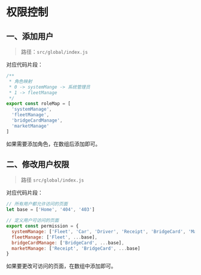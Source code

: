 # 权限控制

## 一、添加用户

> 路径：`src/global/index.js`

对应代码片段：

```js
/**
 * 角色映射
 * 0 -> systemMange -> 系统管理员
 * 1 -> fleetManage
 */
export const roleMap = [
  'systemManage',
  'fleetManage',
  'bridgeCardManage',
  'marketManage'
]

```

如果需要添加角色，在数组后添加即可。



## 二、修改用户权限

> 路径 `src/global/index.js`

对应代码片段：

```js
// 所有用户都允许访问的页面
let base = ['Home', '404', '403']

// 定义用户可访问的页面
export const permission = {
  systemManage: ['Fleet', 'Car', 'Driver', 'Receipt', 'BridgeCard', 'Map', 'Account', 'Help', ...base],
  fleetManage: ['Fleet', ...base],
  bridgeCardManage: ['BridgeCard', ...base],
  marketManage: ['Receipt', 'BridgeCard', ...base]
}
```

如果要更改可访问的页面，在数组中添加即可。